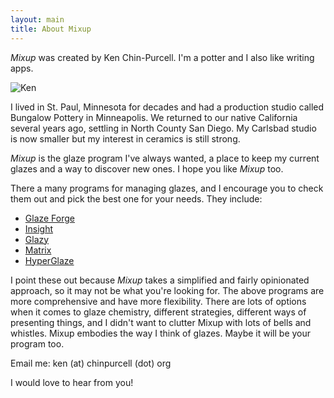 ```yaml
---
layout: main
title: About Mixup
---
```

*Mixup* was created by Ken Chin-Purcell. 
I'm a potter and I also like writing apps. 

![Ken](/images/Ken.jpeg)

I lived in St. Paul, Minnesota for decades and had a production studio 
called Bungalow Pottery in Minneapolis. 
We returned to our native California several years ago, 
settling in North County San Diego.
My Carlsbad studio is now smaller
but my interest in ceramics is still strong.

*Mixup* is the glaze program I've always wanted, a place to keep my
current glazes and a way to discover new ones.
I hope you like *Mixup* too.

There a many programs for managing glazes, and I encourage you to check them out and pick 
the best one for your needs. They include:
- [Glaze Forge](https://glazeforge.com)
- [Insight](https://www.digitalfire.com)
- [Glazy](https://glazy.org)
- [Matrix](http://www.matrix2000.co.nz)
- [HyperGlaze](http://hyperglaze.com)

I point these out because *Mixup* takes a simplified and fairly opinionated approach, 
so it may not be what you're looking for. The above programs are more 
comprehensive and have more flexibility.
There are lots of options when it comes to glaze chemistry,
different strategies,
different ways of presenting things, 
and I didn't want to clutter Mixup with lots of bells and whistles. 
Mixup embodies the way I think of glazes.
Maybe it will be your program too.

Email me: ken (at) chinpurcell (dot) org

I would love to hear from you!